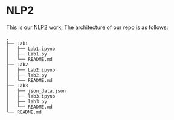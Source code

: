 # NLP2
This is our NLP2 work,
The architecture of our repo is as follows:

```
.
├── Lab1
│   ├── Lab1.ipynb
│   ├── Lab1.py
│   └── README.md
├── Lab2
│   ├── Lab2.ipynb
│   ├── lab2.py
│   └── README.md
├── Lab3
│   ├── json_data.json
│   ├── lab3.ipynb
│   ├── lab3.py
│   └── README.md
└── README.md
```
